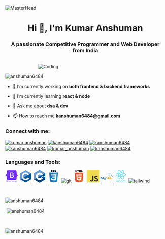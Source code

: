 ![MasterHead](https://mir-s3-cdn-cf.behance.net/project_modules/fs/54b6c068097599.5b50bca476b9b.gif)
<h1 align="center">Hi 👋, I'm Kumar Anshuman</h1>
<h3 align="center">A passionate Competitive Programmer and Web Developer from India</h3>
<br>
<img align="right" alt="Coding" width="400" src="https://external-content.duckduckgo.com/iu/?u=https%3A%2F%2Fdevtechnosys.com%2Finsights%2Fwp-content%2Fuploads%2F2021%2F07%2Ffull-stack-development.gif&f=1&nofb=1&ipt=a2b17b8b2d4b717e119efab50adefc0e21492c120c548797701a9f8be349e965&ipo=images">
<br>

<p align="left"> <img src="https://komarev.com/ghpvc/?username=anshuman6484&label=Profile%20views&color=0e75b6&style=flat" alt="anshuman6484" /> </p>

- 🔭 I’m currently working on **both frontend & backend frameworks**

- 🌱 I’m currently learning **react & node**

- 💬 Ask me about **dsa & dev**

- 📫 How to reach me **kanshuman6484@gmail.com**

<h3 align="left">Connect with me:</h3>
<p align="left">
<a href="https://www.linkedin.com/in/kanshuman6484" target="blank"><img align="center" src="https://raw.githubusercontent.com/rahuldkjain/github-profile-readme-generator/master/src/images/icons/Social/linked-in-alt.svg" alt="kumar anshuman" height="30" width="40" /></a>
<a href="https://instagram.com/kanshuman6484" target="blank"><img align="center" src="https://raw.githubusercontent.com/rahuldkjain/github-profile-readme-generator/master/src/images/icons/Social/instagram.svg" alt="kanshuman6484" height="30" width="40" /></a>
<a href="https://www.codechef.com/users/kanshuman6484" target="blank"><img align="center" src="https://cdn.jsdelivr.net/npm/simple-icons@3.1.0/icons/codechef.svg" alt="kanshuman6484" height="30" width="40" /></a>
<a href="https://codeforces.com/profile/kanshuman6484" target="blank"><img align="center" src="https://raw.githubusercontent.com/rahuldkjain/github-profile-readme-generator/master/src/images/icons/Social/codeforces.svg" alt="kanshuman6484" height="30" width="40" /></a>
<a href="https://www.leetcode.com/kumar_anshuman" target="blank"><img align="center" src="https://raw.githubusercontent.com/rahuldkjain/github-profile-readme-generator/master/src/images/icons/Social/leet-code.svg" alt="kumar_anshuman" height="30" width="40" /></a>
<a href="https://auth.geeksforgeeks.org/user/kanshuman6484" target="blank"><img align="center" src="https://raw.githubusercontent.com/rahuldkjain/github-profile-readme-generator/master/src/images/icons/Social/geeks-for-geeks.svg" alt="kanshuman6484" height="30" width="40" /></a>
</p>

<h3 align="left">Languages and Tools:</h3>
<p align="left"> <a href="https://getbootstrap.com" target="_blank" rel="noreferrer"> <img src="https://raw.githubusercontent.com/devicons/devicon/master/icons/bootstrap/bootstrap-plain-wordmark.svg" alt="bootstrap" width="40" height="40"/> </a> <a href="https://www.cprogramming.com/" target="_blank" rel="noreferrer"> <img src="https://raw.githubusercontent.com/devicons/devicon/master/icons/c/c-original.svg" alt="c" width="40" height="40"/> </a> <a href="https://www.w3schools.com/cpp/" target="_blank" rel="noreferrer"> <img src="https://raw.githubusercontent.com/devicons/devicon/master/icons/cplusplus/cplusplus-original.svg" alt="cplusplus" width="40" height="40"/> </a> <a href="https://www.w3schools.com/css/" target="_blank" rel="noreferrer"> <img src="https://raw.githubusercontent.com/devicons/devicon/master/icons/css3/css3-original-wordmark.svg" alt="css3" width="40" height="40"/> </a> <a href="https://git-scm.com/" target="_blank" rel="noreferrer"> <img src="https://www.vectorlogo.zone/logos/git-scm/git-scm-icon.svg" alt="git" width="40" height="40"/> </a> <a href="https://www.w3.org/html/" target="_blank" rel="noreferrer"> <img src="https://raw.githubusercontent.com/devicons/devicon/master/icons/html5/html5-original-wordmark.svg" alt="html5" width="40" height="40"/> </a> <a href="https://developer.mozilla.org/en-US/docs/Web/JavaScript" target="_blank" rel="noreferrer"> <img src="https://raw.githubusercontent.com/devicons/devicon/master/icons/javascript/javascript-original.svg" alt="javascript" width="40" height="40"/> </a> <a href="https://www.mysql.com/" target="_blank" rel="noreferrer"> <img src="https://raw.githubusercontent.com/devicons/devicon/master/icons/mysql/mysql-original-wordmark.svg" alt="mysql" width="40" height="40"/> </a> <a href="https://reactjs.org/" target="_blank" rel="noreferrer"> <img src="https://raw.githubusercontent.com/devicons/devicon/master/icons/react/react-original-wordmark.svg" alt="react" width="40" height="40"/> </a> <a href="https://tailwindcss.com/" target="_blank" rel="noreferrer"> <img src="https://www.vectorlogo.zone/logos/tailwindcss/tailwindcss-icon.svg" alt="tailwind" width="40" height="40"/> </a> </p>
<br>

<p><img align="left" src="https://github-readme-stats.vercel.app/api/top-langs?username=anshuman6484&show_icons=true&locale=en&layout=compact" alt="anshuman6484" /></p>
<br>

<p>&nbsp;<img align="center" src="https://github-readme-stats.vercel.app/api?username=anshuman6484&show_icons=true&locale=en" alt="anshuman6484" /></p>
<br>

<p><img align="center" src="https://github-readme-streak-stats.herokuapp.com/?user=anshuman6484&" alt="anshuman6484" /></p>
